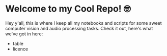 # Welcome to my Cool Repo! 🤓

Hey y'all, this is where I keep all my notebooks and scripts for some sweet computer vision and audio processing tasks. Check it out, here's what we've got in here:

-  table
-  licence


